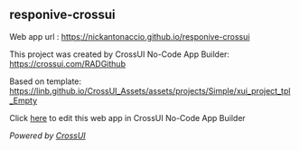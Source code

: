 ## responive-crossui
Web app url : https://nickantonaccio.github.io/responive-crossui

This project was created by CrossUI No-Code App Builder: https://crossui.com/RADGithub

Based on template: https://linb.github.io/CrossUI_Assets/assets/projects/Simple/xui_project_tpl_Empty

Click [here](https://crossui.com/RADGithub/#!from=github&owner=nickantonaccio&repo=responive-crossui) to edit this web app in CrossUI No-Code App Builder

<i>Powered by [CrossUI](https://crossui.com)</i>

